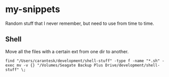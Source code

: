 # my-snippets
Random stuff that I never remember, but need to use from time to time.

## Shell

Move all the files with a certain ext from one dir to another.

`find "/Users/carantesk/development/shell-stuff" -type f -name "*.sh" -exec mv -v {} "/Volumes/Seagate Backup Plus Drive/development/shell-stuff" \;`
